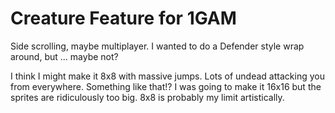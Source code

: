 # Creature Feature for 1GAM
Side scrolling, maybe multiplayer. I wanted to do a Defender style
wrap around, but ... maybe not?

I think I might make it 8x8 with massive jumps. Lots of undead attacking you from everywhere. Something like that!? I was going to make it 16x16 but the sprites are ridiculously too big. 8x8 is probably my limit artistically.